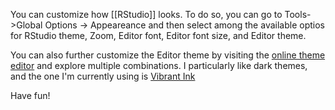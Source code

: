 You can customize how [[RStudio]] looks. To do so, you can go to Tools->Global Options -> Appeareance and then select among the available optios for RStudio theme, Zoom, Editor font, Editor font size, and Editor theme. 

You can also further customize the Editor theme by visiting the [online theme editor](https://tmtheme-editor.herokuapp.com/#!/editor/local/Vibrant%20Ink) and explore multiple combinations. I particularly like dark themes, and the one I'm currently using is [Vibrant Ink](https://tmtheme-editor.herokuapp.com/#!/editor/theme/Vibrant%20Ink)

Have fun!